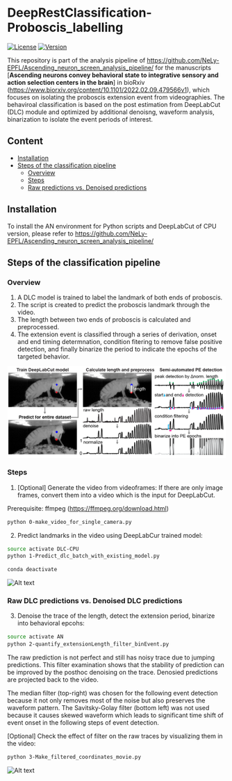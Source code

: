 # DeepRestClassification-Proboscis_labelling
[![License](https://img.shields.io/badge/License-Apache%202.0-blue.svg)](https://opensource.org/licenses/Apache-2.0)
[![Version](https://badge.fury.io/gh/tterb%2FHyde.svg)](https://badge.fury.io/gh/tterb%2FHyde)

This repository is part of the analysis pipeline of https://github.com/NeLy-EPFL/Ascending_neuron_screen_analysis_pipeline/ for the manuscripts [**Ascending neurons convey behavioral state to integrative sensory and action selection centers in the brain**] in bioRxiv (https://www.biorxiv.org/content/10.1101/2022.02.09.479566v1), which focuses on isolating the proboscis extension event from videographies. The behaviroal classification is based on the post estimation from DeepLabCut (DLC) module and optimized by additional denoisng, waveform analysis, binarization to isolate the event periods of interest.

## Content
- [Installation](#installation)
- [Steps of the classification pipeline]((#Steps-of-the-classification-pipeline))
  - [Overview]((#overview))
  - [Steps]((#Steps))
  - [Raw predictions vs. Denoised predictions]((#Raw-DLC-predictions-vs.-Denoised-predictions))



## Installation
To install the AN environment for Python scripts and DeepLabCut of CPU version, please refer to https://github.com/NeLy-EPFL/Ascending_neuron_screen_analysis_pipeline/



## Steps of the classification pipeline

### Overview
1. A DLC model is trained to label the landmark of both ends of proboscis.
2. The script is created to predict the proboscis landmark through the video.
3. The length between two ends of proboscis is calculated and preprocessed.
4. The extension event is classified through a series of derivation, onset and end timing determnation, condition fitering to remove false positive detection, and finally binarize the period to indicate the epochs of the targeted behavior.
<p align="left">
  <img align="center" width="780" src="/images/Diagram.png">
</p>


### Steps

1. [Optional] Generate the video from videoframes:
If there are only image frames, convert them into a video which is the input for DeepLabCut.

  Prerequisite: ffmpeg (https://ffmpeg.org/download.html)
```bash
python 0-make_video_for_single_camera.py
```


2. Predict landmarks in the video using DeepLabCur trained model:
```bash
source activate DLC-CPU
python 1-Predict_dlc_batch_with_existing_model.py
```
```bash
conda deactivate
```

![Alt text](./images/dlc_pred.gif?raw=true "dlc_pred")




### Raw DLC predictions vs. Denoised DLC predictions


3. Denoise the trace of the length, detect the extension period, binarize into behavioral epcohs:
```bash
source activate AN
python 2-quantify_extensionLength_filter_binEvent.py
```


The raw prediction is not perfect and still has noisy trace due to jumping predictions.
This filter examination shows that the stability of prediction can be improved by the posthoc denoising on the trace. Denosied predictions are projected back to the video.

The median filter (top-right) was chosen for the following event detection because it not only removes most of the noise but also preserves the waveform pattern. The Savitsky-Golay filter (bottom left) was not used because it causes skewed waveform which leads to significant time shift of event onset in the following steps of event detection. 


[Optional] Check the effect of filter on the raw traces by visualizing them in the video:
```bash
python 3-Make_filtered_coordinates_movie.py
```

![Alt text](./images/Raw_vs_Filtered.gif?raw=true "Raw_vs_Filtered")



